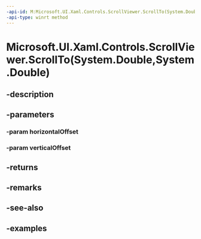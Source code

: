 ```yaml
---
-api-id: M:Microsoft.UI.Xaml.Controls.ScrollViewer.ScrollTo(System.Double,System.Double)
-api-type: winrt method
---
```


# Microsoft.UI.Xaml.Controls.ScrollViewer.ScrollTo(System.Double,System.Double)

<!--
public Microsoft.UI.Xaml.Controls.ScrollInfo ScrollTo (double horizontalOffset, double verticalOffset);
-->


## -description

## -parameters

### -param horizontalOffset

### -param verticalOffset

## -returns

## -remarks

## -see-also

## -examples


